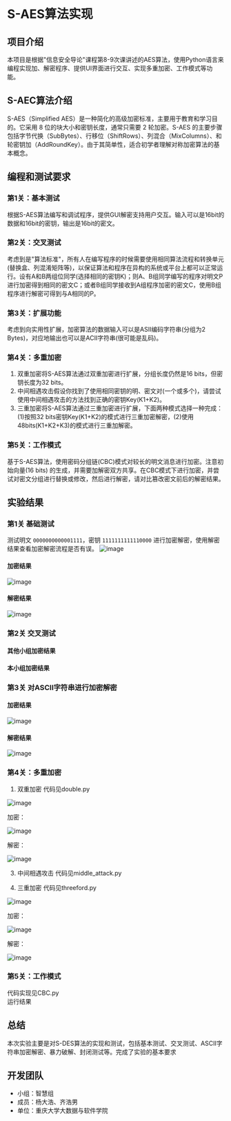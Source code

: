 # S-AES算法实现

## 项目介绍
本项目是根据"信息安全导论"课程第8-9次课讲述的AES算法，使用Python语言来编程实现加、解密程序、提供UI界面进行交互、实现多重加密、工作模式等功能。

## S-AEC算法介绍
S-AES（Simplified AES）是一种简化的高级加密标准，主要用于教育和学习目的。它采用 8 位的块大小和密钥长度，通常只需要 2 轮加密。S-AES 的主要步骤包括字节代换（SubBytes）、行移位（ShiftRows）、列混合（MixColumns）、和轮密钥加（AddRoundKey）。由于其简单性，适合初学者理解对称加密算法的基本概念。

## 编程和测试要求

### 第1关：基本测试
根据S-AES算法编写和调试程序，提供GUI解密支持用户交互。输入可以是16bit的数据和16bit的密钥，输出是16bit的密文。

### 第2关：交叉测试
考虑到是"算法标准"，所有人在编写程序的时候需要使用相同算法流程和转换单元(替换盒、列混淆矩阵等)，以保证算法和程序在异构的系统或平台上都可以正常运行。设有A和B两组位同学(选择相同的密钥K)；则A、B组同学编写的程序对明文P进行加密得到相同的密文C；或者B组同学接收到A组程序加密的密文C，使用B组程序进行解密可得到与A相同的P。

### 第3关：扩展功能
考虑到向实用性扩展，加密算法的数据输入可以是ASII编码字符串(分组为2 Bytes)，对应地输出也可以是ACII字符串(很可能是乱码)。

### 第4关：多重加密
1. 双重加密将S-AES算法通过双重加密进行扩展，分组长度仍然是16 bits，但密钥长度为32 bits。
2. 中间相遇攻击假设你找到了使用相同密钥的明、密文对(一个或多个)，请尝试使用中间相遇攻击的方法找到正确的密钥Key(K1+K2)。
3. 三重加密将S-AES算法通过三重加密进行扩展，下面两种模式选择一种完成：(1)按照32 bits密钥Key(K1+K2)的模式进行三重加密解密，(2)使用48bits(K1+K2+K3)的模式进行三重加解密。

### 第5关：工作模式
基于S-AES算法，使用密码分组链(CBC)模式对较长的明文消息进行加密。注意初始向量(16 bits) 的生成，并需要加解密双方共享。在CBC模式下进行加密，并尝试对密文分组进行替换或修改，然后进行解密，请对比篡改密文前后的解密结果。

## 实验结果

### 第1关 基础测试
测试明文 `0000000000001111`，密钥 `1111111111110000` 进行加密解密，使用解密结果查看加密解密流程是否有误。
![image](https://github.com/user-attachments/assets/188f9433-56f8-4245-94cf-248af81781e0)

#### 加密结果
![image](https://github.com/user-attachments/assets/caeede58-fbe5-4145-92dd-9ed6d4e987b6)


#### 解密结果
![image](https://github.com/user-attachments/assets/75d42ff5-55e9-44bc-b0c4-684ec06cd1ef)


### 第2关 交叉测试
#### 其他小组加密结果


#### 本小组加密结果



### 第3关 对ASCII字符串进行加密解密
#### 加密结果
![image](https://github.com/user-attachments/assets/f10b6f5d-e532-4292-a17f-37a56ce7cb4c)


#### 解密结果
![image](https://github.com/user-attachments/assets/9ed6cc56-5fd0-4947-9cc6-2e9d14265775)



### 第4关：多重加密
1. 双重加密
代码见double.py

![image](https://github.com/user-attachments/assets/cb5cfbe9-ae63-4969-aefa-181119b373b9)

加密：

![image](https://github.com/user-attachments/assets/c109bae0-0bc7-4198-bbb5-ee13799019a4)

解密：

![image](https://github.com/user-attachments/assets/8873942b-1592-43c5-b23b-29859d6d26f3)


3. 中间相遇攻击
代码见middle_attack.py

4. 三重加密
代码见threeford.py

![image](https://github.com/user-attachments/assets/1765eb49-6968-4c96-b4fd-72ff85b5e63f)

加密：

![image](https://github.com/user-attachments/assets/7204987c-ceec-49da-a516-ca46818e79d7)

解密：

![image](https://github.com/user-attachments/assets/898403ba-1f26-4787-b90e-87a7f4d9b82a)



### 第5关：工作模式
代码实现见CBC.py  
运行结果



## 总结
本次实验主要是对S-DES算法的实现和测试，包括基本测试、交叉测试、ASCII字符串加密解密、暴力破解、封闭测试等。完成了实验的基本要求

## 开发团队
- 小组：智慧组
- 成员：杨大浩、齐浩男
- 单位：重庆大学大数据与软件学院
